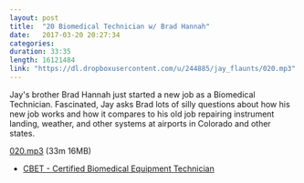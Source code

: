 ```yaml
---
layout: post
title:  "20 Biomedical Technician w/ Brad Hannah"
date:   2017-03-20 20:27:34
categories: 
duration: 33:35
length: 16121484
link: "https://dl.dropboxusercontent.com/u/244885/jay_flaunts/020.mp3"
---
```


Jay's brother Brad Hannah just started a new job as a Biomedical Technician.
Fascinated, Jay asks Brad lots of silly questions
about how his new job works and how it 
compares to his old job repairing instrument landing, weather, and other systems
at airports in Colorado and other states.

<a href="{{site.dropbox_url}}/020.mp3" target="_blank">020.mp3</a> (33m 16MB) 

* <a href="http://www.aami.org/professionaldevelopment/content.aspx?ItemNumber=1938">CBET - Certified Biomedical Equipment Technician</a>
